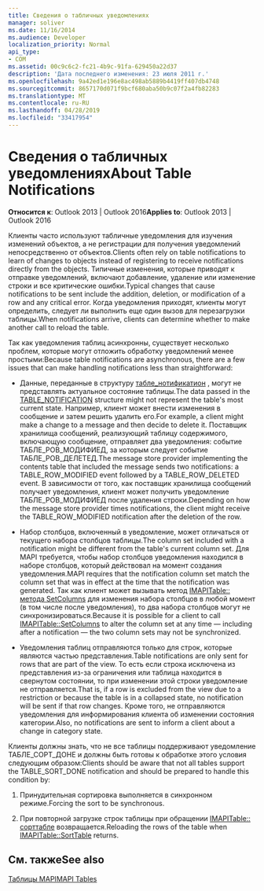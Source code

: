 ```yaml
---
title: Сведения о табличных уведомлениях
manager: soliver
ms.date: 11/16/2014
ms.audience: Developer
localization_priority: Normal
api_type:
- COM
ms.assetid: 00c9c6c2-fc21-4b9c-91fa-629450a22d37
description: 'Дата последнего изменения: 23 июля 2011 г.'
ms.openlocfilehash: 9a42ed1e196e8ac498ab5889b4419ff407db4748
ms.sourcegitcommit: 8657170d071f9bcf680aba50b9c07f2a4fb82283
ms.translationtype: MT
ms.contentlocale: ru-RU
ms.lasthandoff: 04/28/2019
ms.locfileid: "33417954"
---
```

# <a name="about-table-notifications"></a><span data-ttu-id="52fb5-103">Сведения о табличных уведомлениях</span><span class="sxs-lookup"><span data-stu-id="52fb5-103">About Table Notifications</span></span>

  
  
<span data-ttu-id="52fb5-104">**Относится к**: Outlook 2013 | Outlook 2016</span><span class="sxs-lookup"><span data-stu-id="52fb5-104">**Applies to**: Outlook 2013 | Outlook 2016</span></span> 
  
<span data-ttu-id="52fb5-105">Клиенты часто используют табличные уведомления для изучения изменений объектов, а не регистрации для получения уведомлений непосредственно от объектов.</span><span class="sxs-lookup"><span data-stu-id="52fb5-105">Clients often rely on table notifications to learn of changes to objects instead of registering to receive notifications directly from the objects.</span></span> <span data-ttu-id="52fb5-106">Типичные изменения, которые приводят к отправке уведомлений, включают добавление, удаление или изменение строки и все критические ошибки.</span><span class="sxs-lookup"><span data-stu-id="52fb5-106">Typical changes that cause notifications to be sent include the addition, deletion, or modification of a row and any critical error.</span></span> <span data-ttu-id="52fb5-107">Когда уведомления приходят, клиенты могут определить, следует ли выполнить еще один вызов для перезагрузки таблицы.</span><span class="sxs-lookup"><span data-stu-id="52fb5-107">When notifications arrive, clients can determine whether to make another call to reload the table.</span></span> 
  
<span data-ttu-id="52fb5-108">Так как уведомления таблиц асинхронны, существует несколько проблем, которые могут отложить обработку уведомлений менее простыми:</span><span class="sxs-lookup"><span data-stu-id="52fb5-108">Because table notifications are asynchronous, there are a few issues that can make handling notifications less than straightforward:</span></span>
  
- <span data-ttu-id="52fb5-109">Данные, переданные в структуру [табле_нотификатион](table_notification.md) , могут не представлять актуальное состояние таблицы.</span><span class="sxs-lookup"><span data-stu-id="52fb5-109">The data passed in the [TABLE_NOTIFICATION](table_notification.md) structure might not represent the table's most current state.</span></span> <span data-ttu-id="52fb5-110">Например, клиент может внести изменения в сообщение и затем решить удалить его.</span><span class="sxs-lookup"><span data-stu-id="52fb5-110">For example, a client might make a change to a message and then decide to delete it.</span></span> <span data-ttu-id="52fb5-111">Поставщик хранилища сообщений, реализующий таблицу содержимого, включающую сообщение, отправляет два уведомления: событие ТАБЛЕ_РОВ_МОДИФИЕД, за которым следует событие ТАБЛЕ_РОВ_ДЕЛЕТЕД.</span><span class="sxs-lookup"><span data-stu-id="52fb5-111">The message store provider implementing the contents table that included the message sends two notifications: a TABLE_ROW_MODIFIED event followed by a TABLE_ROW_DELETED event.</span></span> <span data-ttu-id="52fb5-112">В зависимости от того, как поставщик хранилища сообщений получает уведомления, клиент может получить уведомление ТАБЛЕ_РОВ_МОДИФИЕД после удаления строки.</span><span class="sxs-lookup"><span data-stu-id="52fb5-112">Depending on how the message store provider times notifications, the client might receive the TABLE_ROW_MODIFIED notification after the deletion of the row.</span></span> 
    
- <span data-ttu-id="52fb5-113">Набор столбцов, включенный в уведомление, может отличаться от текущего набора столбцов таблицы.</span><span class="sxs-lookup"><span data-stu-id="52fb5-113">The column set included with a notification might be different from the table's current column set.</span></span> <span data-ttu-id="52fb5-114">Для MAPI требуется, чтобы набор столбцов уведомления находился в наборе столбцов, который действовал на момент создания уведомления.</span><span class="sxs-lookup"><span data-stu-id="52fb5-114">MAPI requires that the notification column set match the column set that was in effect at the time that the notification was generated.</span></span> <span data-ttu-id="52fb5-115">Так как клиент может вызывать метод [IMAPITable:: метода SetColumns](imapitable-setcolumns.md) для изменения набора столбцов в любой момент (в том числе после уведомления), то два набора столбцов могут не синхронизироваться.</span><span class="sxs-lookup"><span data-stu-id="52fb5-115">Because it is possible for a client to call [IMAPITable::SetColumns](imapitable-setcolumns.md) to alter the column set at any time — including after a notification — the two column sets may not be synchronized.</span></span> 
    
- <span data-ttu-id="52fb5-116">Уведомления таблиц отправляются только для строк, которые являются частью представления.</span><span class="sxs-lookup"><span data-stu-id="52fb5-116">Table notifications are only sent for rows that are part of the view.</span></span> <span data-ttu-id="52fb5-117">То есть если строка исключена из представления из-за ограничения или таблица находится в свернутом состоянии, то при изменении этой строки уведомление не отправляется.</span><span class="sxs-lookup"><span data-stu-id="52fb5-117">That is, if a row is excluded from the view due to a restriction or because the table is in a collapsed state, no notification will be sent if that row changes.</span></span> <span data-ttu-id="52fb5-118">Кроме того, не отправляются уведомления для информирования клиента об изменении состояния категории.</span><span class="sxs-lookup"><span data-stu-id="52fb5-118">Also, no notifications are sent to inform a client about a change in category state.</span></span>
    
<span data-ttu-id="52fb5-119">Клиенты должны знать, что не все таблицы поддерживают уведомление ТАБЛЕ_СОРТ_ДОНЕ и должны быть готовы к обработке этого условия следующим образом:</span><span class="sxs-lookup"><span data-stu-id="52fb5-119">Clients should be aware that not all tables support the TABLE_SORT_DONE notification and should be prepared to handle this condition by:</span></span>
  
1. <span data-ttu-id="52fb5-120">Принудительная сортировка выполняется в синхронном режиме.</span><span class="sxs-lookup"><span data-stu-id="52fb5-120">Forcing the sort to be synchronous.</span></span>
    
2. <span data-ttu-id="52fb5-121">При повторной загрузке строк таблицы при обращении [IMAPITable:: сорттабле](imapitable-sorttable.md) возвращается.</span><span class="sxs-lookup"><span data-stu-id="52fb5-121">Reloading the rows of the table when [IMAPITable::SortTable](imapitable-sorttable.md) returns.</span></span> 
    
## <a name="see-also"></a><span data-ttu-id="52fb5-122">См. также</span><span class="sxs-lookup"><span data-stu-id="52fb5-122">See also</span></span>



[<span data-ttu-id="52fb5-123">Таблицы MAPI</span><span class="sxs-lookup"><span data-stu-id="52fb5-123">MAPI Tables</span></span>](mapi-tables.md)

